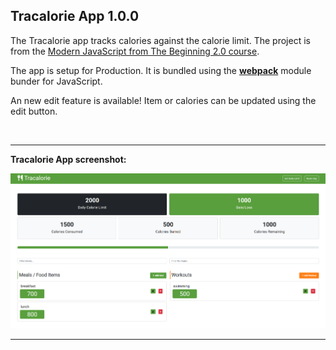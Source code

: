 ## Tracalorie App 1.0.0

The Tracalorie app tracks calories against the calorie limit.  The project is from the [Modern JavaScript from The Beginning 2.0 course](https://www.traversymedia.com/modern-javascript-2-0).

The app is setup for Production.  It is bundled using the [**webpack**](https://webpack.js.org/) module bunder for JavaScript.

An new edit feature is available!  Item or calories can be updated using the edit button.

<br>

---

**Tracalorie App screenshot:**

![Tracalorie App Image](tracalorie_image_for_readme.PNG)

---